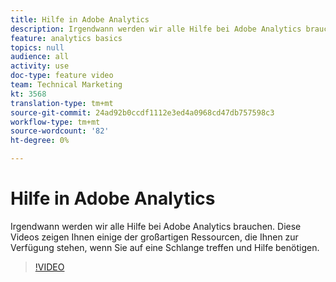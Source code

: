 ```yaml
---
title: Hilfe in Adobe Analytics
description: Irgendwann werden wir alle Hilfe bei Adobe Analytics brauchen. Diese Videos zeigen Ihnen einige der großartigen Ressourcen, die Ihnen zur Verfügung stehen, wenn Sie auf eine Schlange treffen und Hilfe benötigen.
feature: analytics basics
topics: null
audience: all
activity: use
doc-type: feature video
team: Technical Marketing
kt: 3568
translation-type: tm+mt
source-git-commit: 24ad92b0ccdf1112e3ed4a0968cd47db757598c3
workflow-type: tm+mt
source-wordcount: '82'
ht-degree: 0%

---
```



# Hilfe in Adobe Analytics

Irgendwann werden wir alle Hilfe bei Adobe Analytics brauchen. Diese Videos zeigen Ihnen einige der großartigen Ressourcen, die Ihnen zur Verfügung stehen, wenn Sie auf eine Schlange treffen und Hilfe benötigen.

>[!VIDEO](https://video.tv.adobe.com/v/28753/?quality=12)
